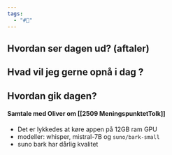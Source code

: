 ```yaml
---
tags:
  - "#📅"
---
```

## Hvordan ser dagen ud? (aftaler)


## Hvad vil jeg gerne opnå i dag ?


## Hvordan gik dagen?
#### Samtale med Oliver om [[2509 MeningspunktetTolk]] 
* Det er lykkedes at køre appen på 12GB ram GPU 
* modeller: whisper, mistral-7B og `suno/bark-small` 
* suno bark har dårlig kvalitet